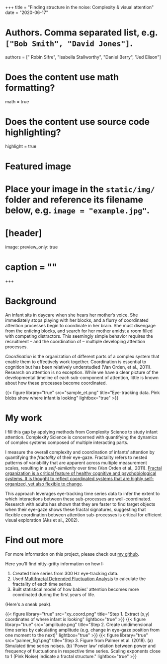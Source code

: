 +++
title = "Finding structure in the noise: Complexity & visual attention"
date = "2020-06-17"

# Authors. Comma separated list, e.g. `["Bob Smith", "David Jones"]`.
authors = [" Robin Sifre", "Isabella Stallworthy", "Daniel Berry", "Jed Elison"]





# Does the content use math formatting?
math = true

# Does the content use source code highlighting?
highlight = true

# Featured image
# Place your image in the `static/img/` folder and reference its filename below, e.g. `image = "example.jpg"`.
# [header]

image:
  preview_only: true
  
# caption = ""


+++

# Background  
An infant sits in daycare when she hears her mother’s voice. She immediately stops playing with her blocks, and a flurry of coordinated attention processes begin to coordinate in her brain. She must disengage from the enticing blocks, and search for her mother amidst a room filled with competing distractors. This seemingly simple behavior requires the recruitment – and the coordination of – multiple developing attention processes.

<i>Coordination</i> is the organization of different parts of a complex system that enable them to effectively work together. Coordination is essential to cognition but has been relatively understudied (Van Orden, et al., 2011). Research on attention is no exception. While we have a clear picture of the developmental timeline of each sub-component of attention, little is known about how these processes become coordinated.

{{< figure library="true" src="sample_et.png" title="Eye-tracking data. Pink blobs show where infant is looking" lightbox="true" >}}

# My work
I fill this gap by applying methods from Complexity Science to study infant attention. Complexity Science is concerned with quantifying the dynamics of complex systems composed of multiple interacting parts.  

I measure the overall complexity and coordination of infants’ attention by quantifying the <i>fractality</i> of their eye-gaze. Fractality refers to nested patterns of variability that are apparent across multiple measurement scales, resulting in a <i>self-similarity</i> over time (Van Orden et al., 2011). <u>Fractal organization is a critical feature of healthy cognitive and psychobiological systems. It is thought to reflect coordinated systems that are highly self-organized, yet also flexible to change</u>.  

This approach leverages eye-tracking time series data to infer the extent to which interactions between these sub-processes are well-coordinated. Research with adults has shown that they are faster to find target objects when their eye-gaze shows these fractal signatures, suggesting that flexible coordination between attention sub-processes is critical for efficient visual exploration (Aks et al., 2002).  


# Find out more  
For more information on this project, please check out [my github](https://github.com/rrobinn/fractal-eye-analyses).  

Here you'll find nitty-gritty information on how I:  
1. Created time series from 300 Hz eye-tracking data.  
2. Used  [Multifractal Detrended Fluctuation Analysis](https://www.ncbi.nlm.nih.gov/pmc/articles/PMC3366552/) to calculate the fractality of each time series.  
3. Built statistical model of how babies' attention becomes more coordinated during the first years of life.  

(Here's a sneak peak).  

{{< figure library="true" src="xy_coord.png" title="Step 1. Extract (x,y) coordinates of where infant is looking" lightbox="true" >}}
{{< figure library="true" src="amplitude.png" title="Step 2. Create unidimensional time series by calculating amplitude (e.g. change in eye-gaze position from one moment to the next)" lightbox="true" >}}
{{< figure library="true" src="palmer_fig1.png" title="Step 3. Figure from Palmer et al. (2018). (a) Simulated time series noises. (b) 'Power law' relation between power and frequency of fluctuations in respective time series. Scaling exponents close to 1 (Pink Noise) indicate a fractal structure." lightbox="true" >}}

